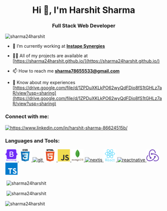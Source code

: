  <h1 align="center">Hi 👋, I'm Harshit Sharma</h1>
<h3 align="center">Full Stack Web Developer</h3>

<p align="left"> <img src="https://komarev.com/ghpvc/?username=sharma24harshit&label=Profile%20views&color=0e75b6&style=flat" alt="sharma24harshit" /> </p>

- 🌱 I’m currently working at <a href="https://instape.com/" target="blank">**Instape Synergies**</a>

- 👨‍💻 All of my projects are available at [https://sharma24harshit.github.io/](https://sharma24harshit.github.io/)

- 📫 How to reach me **sharma78655533@gmail.com**

- 📄 Know about my experiences [https://drive.google.com/file/d/1ZPDuXKLkPO62wyQdFDio8fS1tGHLz7aR/view?usp=sharing](https://drive.google.com/file/d/1ZPDuXKLkPO62wyQdFDio8fS1tGHLz7aR/view?usp=sharing)

<h3 align="left">Connect with me:</h3>
<p align="left">
<a href="https://www.linkedin.com/in/harshit-sharma-86624515b/" target="blank"><img align="center" src="https://raw.githubusercontent.com/rahuldkjain/github-profile-readme-generator/master/src/images/icons/Social/linked-in-alt.svg" alt="https://www.linkedin.com/in/harshit-sharma-86624515b/" height="30" width="40" /></a>
</p>

<h3 align="left">Languages and Tools:</h3>
<p align="left"> <a href="https://getbootstrap.com" target="_blank" rel="noreferrer"> <img src="https://raw.githubusercontent.com/devicons/devicon/master/icons/bootstrap/bootstrap-plain-wordmark.svg" alt="bootstrap" width="40" height="40"/> </a> <a href="https://www.w3schools.com/css/" target="_blank" rel="noreferrer"> <img src="https://raw.githubusercontent.com/devicons/devicon/master/icons/css3/css3-original-wordmark.svg" alt="css3" width="40" height="40"/> </a> <a href="https://git-scm.com/" target="_blank" rel="noreferrer"> <img src="https://www.vectorlogo.zone/logos/git-scm/git-scm-icon.svg" alt="git" width="40" height="40"/> </a> <a href="https://www.w3.org/html/" target="_blank" rel="noreferrer"> <img src="https://raw.githubusercontent.com/devicons/devicon/master/icons/html5/html5-original-wordmark.svg" alt="html5" width="40" height="40"/> </a> <a href="https://developer.mozilla.org/en-US/docs/Web/JavaScript" target="_blank" rel="noreferrer"> <img src="https://raw.githubusercontent.com/devicons/devicon/master/icons/javascript/javascript-original.svg" alt="javascript" width="40" height="40"/> </a> <a href="https://www.mongodb.com/" target="_blank" rel="noreferrer"> <img src="https://raw.githubusercontent.com/devicons/devicon/master/icons/mongodb/mongodb-original-wordmark.svg" alt="mongodb" width="40" height="40"/> </a> <a href="https://nextjs.org/" target="_blank" rel="noreferrer"> <img src="https://cdn.worldvectorlogo.com/logos/nextjs-2.svg" alt="nextjs" width="40" height="40"/> </a> <a href="https://reactjs.org/" target="_blank" rel="noreferrer"> <img src="https://raw.githubusercontent.com/devicons/devicon/master/icons/react/react-original-wordmark.svg" alt="react" width="40" height="40"/> </a> <a href="https://reactnative.dev/" target="_blank" rel="noreferrer"> <img src="https://reactnative.dev/img/header_logo.svg" alt="reactnative" width="40" height="40"/> </a> <a href="https://redux.js.org" target="_blank" rel="noreferrer"> <img src="https://raw.githubusercontent.com/devicons/devicon/master/icons/redux/redux-original.svg" alt="redux" width="40" height="40"/> </a> <a href="https://www.typescriptlang.org/" target="_blank" rel="noreferrer"> <img src="https://raw.githubusercontent.com/devicons/devicon/master/icons/typescript/typescript-original.svg" alt="typescript" width="40" height="40"/> </a> </p>
 
<p>&nbsp;<img align="center" src="https://github-readme-stats.vercel.app/api?username=sharma24harshit&count_private=true&show_icons=true&bg_color=FFFFFF&hide_border=false" alt="sharma24harshit" /></p>
<p>&nbsp;<img align="center" src="https://github-readme-stats.vercel.app/api/top-langs/?username=sharma24harshit&count_private=true&show_icons=true&bg_color=FFFFFF&hide_border=false" alt="sharma24harshit" /></p>

<p><img align="center" src="https://github-readme-streak-stats.herokuapp.com/?user=sharma24harshit&" alt="sharma24harshit" /></p>
